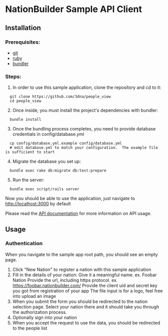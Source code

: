 NationBuilder Sample API Client
===============================

Installation
-------------
### Prerequisites:
* [git](http://git-scm.com/book/en/Getting-Started-Installing-Git)
* [ruby](http://www.ruby-lang.org/en/downloads/)
* [bundler](http://gembundler.com/)

### Steps:
1. In order to use this sample application, clone the repository and cd to it:

  ```
    git clone https://github.com/3dna/people_view
    cd people_view
  ```

2. Once inside, you must install the project's dependencies with bundler:

  ```
    bundle install
  ```

3. Once the bundling process completes, you need to provide database credentials in config/database.yml

  ```
    cp config/database.yml.example config/database.yml
    # edit database.yml to match your configuration.  The example file is sufficient to start
  ```

4. Migrate the database you set up:

  ```
    bundle exec rake db:migrate db:test:prepare
  ```

5. Run the server:

  ```
    bundle exec script/rails server
  ```

Now you should be able to use the application, just navigate to [http://localhost:3000](http://localhost:3000) by default


Please read the [API documentation](https://github.com/3dna/people_view/blob/master/doc/README.md) for more information on API usage.

Usage
-----

### Authentication

When you navigate to the sample app root path, you should see an empty page.

1. Click "New Nation" to register a nation with this sample application
2. Fill in the details of your nation:
   Give it a meaningful name. ex. Foobar Nation
   Provide the url, including https protocol. ex. https://foobar.nationbuilder.com/
   Provide the client uid and secret key you got from registration of your app
   The file input is for a logo, feel free into upload an image
3. When you submit the form you should be redirected to the nation selection page.  Select your nation there and it should take you through the authorization process.
4. Optionally sign into your nation
5. When you accept the request to use the data, you should be redirected to the people list
